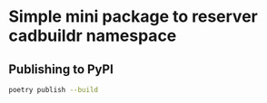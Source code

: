 # Simple mini package to reserver cadbuildr namespace

## Publishing to PyPI

```bash
poetry publish --build
```
